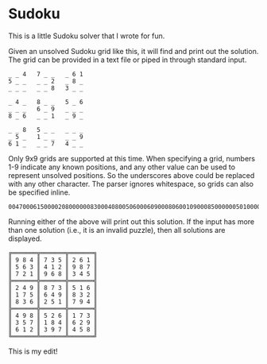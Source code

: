 # Sudoku

This is a little Sudoku solver that I wrote for fun.

Given an unsolved Sudoku grid like this, it will find and print out the solution.  The grid can be provided in a text 
file or piped in through standard input. 

    _ _ 4   7 _ _   _ 6 1
    5 _ _   _ _ 2   _ 8 _
    _ _ _   _ _ 8   3 _ _
    
    _ 4 _   8 _ _   5 _ 6
    _ _ _   6 _ 9   _ _ _
    8 _ 6   _ _ 1   _ 9 _
    
    _ _ 8   5 _ _   _ _ _
    _ 5 _   1 _ _   _ _ 9
    6 1 _   _ _ 7   4 _ _
    
Only 9x9 grids are supported at this time.  When specifying a grid, numbers 1-9 indicate any known positions, and any other
value can be used to represent unsolved positions.  So the underscores above could be replaced with any other character. 
The parser ignores whitespace, so grids can also be specified inline.

    004700061500002080000008300040800506000609000806001090008500000050100009610007400
    
Running either of the above will print out this solution.  If the input has more than one solution (i.e., it is an 
invalid puzzle), then all solutions are displayed.

    ╔═══════╦═══════╦═══════╗
    ║ 9 8 4 ║ 7 3 5 ║ 2 6 1 ║
    ║ 5 6 3 ║ 4 1 2 ║ 9 8 7 ║
    ║ 7 2 1 ║ 9 6 8 ║ 3 4 5 ║
    ╠═══════╬═══════╬═══════╣
    ║ 2 4 9 ║ 8 7 3 ║ 5 1 6 ║
    ║ 1 7 5 ║ 6 4 9 ║ 8 3 2 ║
    ║ 8 3 6 ║ 2 5 1 ║ 7 9 4 ║
    ╠═══════╬═══════╬═══════╣
    ║ 4 9 8 ║ 5 2 6 ║ 1 7 3 ║
    ║ 3 5 7 ║ 1 8 4 ║ 6 2 9 ║
    ║ 6 1 2 ║ 3 9 7 ║ 4 5 8 ║
    ╚═══════╩═══════╩═══════╝
    
This is my edit!